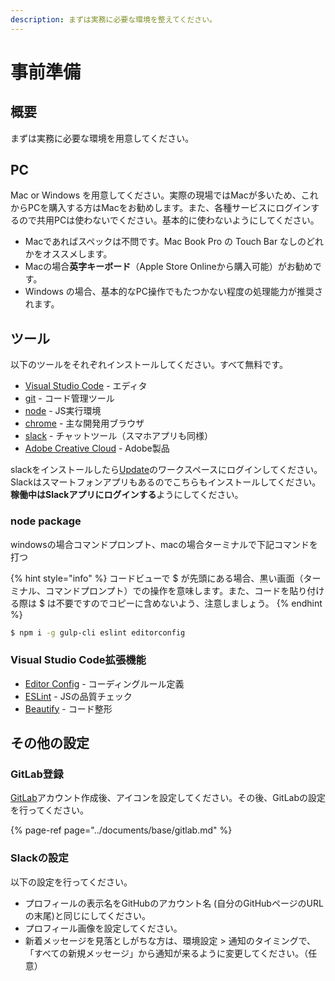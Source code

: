 ```yaml
---
description: まずは実務に必要な環境を整えてください。
---
```


# 事前準備

## 概要

まずは実務に必要な環境を用意してください。

## PC

Mac or Windows を用意してください。実際の現場ではMacが多いため、これからPCを購入する方はMacをお勧めします。また、各種サービスにログインするので共用PCは使わないでください。基本的に使わないようにしてください。

* Macであればスペックは不問です。Mac Book Pro の Touch Bar なしのどれかをオススメします。
* Macの場合**英字キーボード**（Apple Store Onlineから購入可能）がお勧めです。
* Windows の場合、基本的なPC操作でもたつかない程度の処理能力が推奨されます。

## ツール

以下のツールをそれぞれインストールしてください。すべて無料です。

* [Visual Studio Code](https://code.visualstudio.com/Download) - エディタ
* [git](https://git-scm.com/) - コード管理ツール
* [node](https://nodejs.org/ja/download/) - JS実行環境
* [chrome](https://support.google.com/chrome/answer/95346?co=GENIE.Platform%3DDesktop&amp;hl=ja) - 主な開発用ブラウザ
* [slack](https://slack.com/downloads/) - チャットツール（スマホアプリも同様）
* [Adobe Creative Cloud](https://www.adobe.com/jp/creativecloud/desktop-app.html) - Adobe製品

slackをインストールしたら[Update](https://update-hub.slack.com)のワークスペースにログインしてください。Slackはスマートフォンアプリもあるのでこちらもインストールしてください。**稼働中はSlackアプリにログインする**ようにしてください。

### node package

windowsの場合コマンドプロンプト、macの場合ターミナルで下記コマンドを打つ

{% hint style="info" %}
コードビューで $ が先頭にある場合、黒い画面（ターミナル、コマンドプロンプト）での操作を意味します。また、コードを貼り付ける際は $ は不要ですのでコピーに含めないよう、注意しましょう。
{% endhint %}

```bash
$ npm i -g gulp-cli eslint editorconfig
```

### Visual Studio Code拡張機能

* [Editor Config](https://marketplace.visualstudio.com/items?itemName=EditorConfig.EditorConfig) - コーディングルール定義
* [ESLint](https://marketplace.visualstudio.com/items?itemName=dbaeumer.vscode-eslint) - JSの品質チェック
* [Beautify](https://marketplace.visualstudio.com/items?itemName=HookyQR.beautify) - コード整形

## その他の設定

### GitLab登録

[GitLab](https://gitlab.com/)アカウント作成後、アイコンを設定してください。その後、GitLabの設定を行ってください。

{% page-ref page="../documents/base/gitlab.md" %}

### Slackの設定

以下の設定を行ってください。

* プロフィールの表示名をGitHubのアカウント名 \(自分のGitHubページのURLの末尾\)と同じにしてください。
* プロフィール画像を設定してください。
* 新着メッセージを見落としがちな方は、環境設定 &gt; 通知のタイミングで、「すべての新規メッセージ」から通知が来るように変更してください。（任意）

